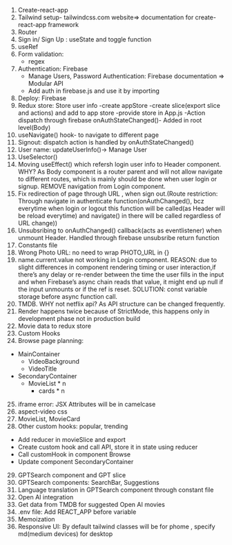 1. Create-react-app
2. Tailwind setup- tailwindcss.com website=> documentation for create-react-app framework
3. Router
4. Sign in/ Sign Up : useState and toggle function
5. useRef
6. Form validation:
   - regex
7. Authentication: Firebase
   - Manage Users, Password Authentication: Firebase documentation => Modular API
   - Add auth in firebase.js and use it by importing
8. Deploy: Firebase
9. Redux store: Store user info
   -create appStore
   -create slice(export slice and actions) and add to app store
   -provide store in App.js
   -Action dispatch through firebase onAuthStateChanged()- Added in root level(Body)
10. useNavigate() hook- to navigate to different page
11. Signout: dispatch action is handled by onAuthStateChanged()
12. User name: updateUserInfo()-> Manage User
13. UseSelector()
14. Moving useEffect() which refersh login user info to Header component. WHY? As Body component is a router parent and will not allow navigate to different routes, which is mainly should be done when user login or signup. REMOVE navigation from Login component.
15. Fix redirection of page through URL , when sign out.(Route restriction: Through navigate in authenticate function(onAuthChanged(), bcz everytime when login or logout this function will be called(as Header will be reload everytime) and navigate() in there will be called regardless of URL change))
16. Unsubsribing to onAuthChanged() callback(acts as eventlistener) when unmount Header. Handled through firebase unsubsribe return function
17. Constants file
18. Wrong Photo URL: no need to wrap PHOTO_URL in {}
19. name.current.value not working in Login component. REASON: due to slight differences in component rendering timing or user interaction,if there’s any delay or re-render between the time the user fills in the input and when Firebase’s async chain reads that value, it might end up null if the input unmounts or if the ref is reset. SOLUTION: const variable storage before async function call.
20. TMDB. WHY not netflix api? As API structure can be changed frequently.
21. Render happens twice because of StrictMode, this happens only in development phase not in production build
22. Movie data to redux store
23. Custom Hooks
24. Browse page planning:

- MainContainer
  - VideoBackground
  - VideoTitle
- SecondaryContainer
  - MovieList \* n
    - cards \* n

25. iframe error: JSX Attributes will be in camelcase
26. aspect-video css
27. MovieList, MovieCard
28. Other custom hooks: popular, trending

- Add reducer in movieSlice and export
- Create custom hook and call API, store it in state using reducer
- Call customHook in component Browse
- Update component SecondaryContainer

29. GPTSearch component and GPT slice
30. GPTSearch components: SearchBar, Suggestions
31. Language translation in GPTSearch component through constant file
32. Open AI integration
33. Get data from TMDB for suggested Open AI movies
34. .env file: Add REACT_APP before variable
35. Memoization
36. Responsive UI: By default tailwind classes will be for phome , specify md(medium devices) for desktop
